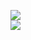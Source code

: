 [![](https://img.shields.io/badge/Made%20With-Github%20Spray-lightgrey.svg?style=for-the-badge&logo=github)](https://github.com/Annihil/github-spray#3512)  
[![](https://i.imgur.com/2DrTn0Z.gif)](https://github.com/Annihil/github-spray)